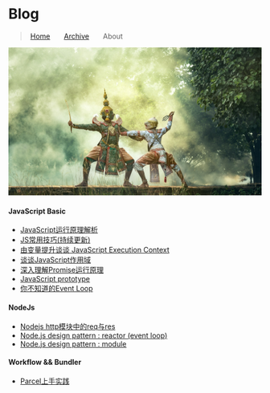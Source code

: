 # Blog

<link rel="stylesheet" href="https://maxcdn.bootstrapcdn.com/font-awesome/4.5.0/css/font-awesome.min.css">

> <i class="fa fa-home fa-fw"></i>&nbsp;[Home](https://github.com/yankwan/Blog) &nbsp;&nbsp;&nbsp;&nbsp; <i class="fa fa-archive fa-fw"></i>&nbsp;[Archive](https://github.com/yankwan/Blog/issues) &nbsp;&nbsp;&nbsp;&nbsp; <i class="fa fa-question-circle fa-fw"></i>&nbsp;About

![banner](https://github.com/yankwan/Blog/blob/master/image/banner.jpg?raw=true)

#### JavaScript Basic

* [JavaScript运行原理解析](https://github.com/yankwan/Blog/issues/1)
* [JS常用技巧(持续更新)](https://github.com/yankwan/Blog/issues/5)
* [由变量提升谈谈 JavaScript Execution Context](https://github.com/yankwan/Blog/issues/6)
* [谈谈JavaScript作用域 ](https://github.com/yankwan/Blog/issues/7)
* [深入理解Promise运行原理](https://github.com/yankwan/Blog/issues/8)
* [JavaScript prototype](https://github.com/yankwan/Blog/issues/9)
* [你不知道的Event Loop](https://github.com/yankwan/Blog/issues/13)

#### NodeJs

* [Nodejs http模块中的req与res](https://github.com/yankwan/Blog/issues/10)
* [Node.js design pattern : reactor (event loop)](https://github.com/yankwan/Blog/issues/11)
* [Node.js design pattern : module](https://github.com/yankwan/Blog/issues/12)

#### Workflow && Bundler

* [Parcel上手实践](https://github.com/yankwan/Blog/issues/14)